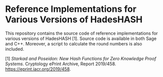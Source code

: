# Reference Implementations for Various Versions of HadesHASH
This repository contains the source code of reference implementations for various versions of HadesHASH [1]. Source code is available in both Sage and C++. Moreover, a script to calculate the round numbers is also included.

[1] *Starkad and Poseidon: New Hash Functions for Zero Knowledge Proof Systems*. Cryptology ePrint Archive, Report 2019/458. https://eprint.iacr.org/2019/458.